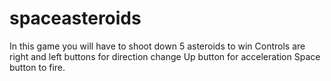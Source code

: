 # spaceasteroids

In this game you will have to shoot down 5 asteroids to win
Controls are right and left buttons for direction change
Up button for acceleration
Space button to fire.
